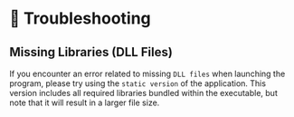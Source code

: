 # 📄 Troubleshooting

## Missing Libraries (DLL Files)
If you encounter an error related to missing `DLL files` when launching the program, please try using the `static version` of the application.
This version includes all required libraries bundled within the executable, but note that it will result in a larger file size.